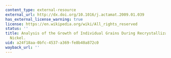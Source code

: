 ```yaml
---
content_type: external-resource
external_url: http://dx.doi.org/10.1016/j.actamat.2009.01.039
has_external_license_warning: true
license: https://en.wikipedia.org/wiki/All_rights_reserved
status: ''
title: Analysis of the Growth of Individual Grains During Recrystallization in Pure
  Nickel.
uid: a24f18aa-0bfc-4537-a369-fe8b40a872c0
wayback_url: ''
---
```

